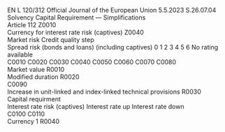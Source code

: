 EN  L 120/312 Official Journal of the European Union 5.5.2023
 S.26.07.04  
Solvency Capital Requirement — Simplifications  
Article 112  Z0010  
Currency for interest rate risk (captives)  Z0040  
Market risk  Credit quality step  
Spread risk (bonds and loans) (including 
captives)  0 1  2  3  4  5  6  No rating available  
C0010  C0020  C0030  C0040  C0050  C0060  C0070  C0080  
Market value  R0010  
Modified duration  R0020  
C0090  
Increase in unit-linked and index-linked 
technical provisions  R0030  
Capital requirment  
Interest rate risk (captives)  Interest rate up  Interest rate 
down  
C0100  C0110  
Currency 1  R0040